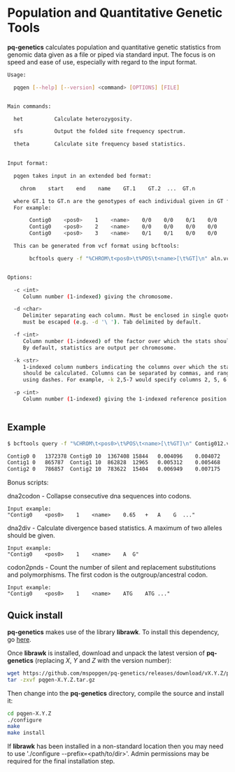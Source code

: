 # Population and Quantitative Genetic Tools

**pq-genetics** calculates population and quantitative genetic statistics from genomic data given as a file or piped via standard input. The focus is on speed and ease of use, especially with regard to the input format.

```bash
Usage:

  pqgen [--help] [--version] <command> [OPTIONS] [FILE]


Main commands:

  het	       Calculate heterozygosity.

  sfs	       Output the folded site frequency spectrum.

  theta        Calculate site frequency based statistics.
    

Input format:

  pqgen takes input in an extended bed format:

  	chrom    start    end    name    GT.1    GT.2  ...  GT.n

  where GT.1 to GT.n are the genotypes of each individual given in GT format.
  For example:

       Contig0    <pos0>    1    <name>    0/0    0/0    0/1    0/0    0/1
       Contig0    <pos0>    2    <name>    0/0    0/0    0/0    0/0    0/0
       Contig0    <pos0>    3    <name>    0/1    0/1    0/0    0/0    0/1

  This can be generated from vcf format using bcftools:

       bcftools query -f "%CHROM\t<pos0>\t%POS\t<name>[\t%GT]\n" aln.vcf


Options:

  -c <int>
     Column number (1-indexed) giving the chromosome.

  -d <char>
     Delimiter separating each column. Must be enclosed in single quotes, spaces
     must be escaped (e.g. -d '\ '). Tab delimited by default.

  -f <int>
     Column number (1-indexed) of the factor over which the stats should be calculated.
     By default, statistics are output per chromosome.

  -k <str>
     1-indexed column numbers indicating the columns over which the statistic
     should be calculated. Columns can be separated by commas, and ranges specified
     using dashes. For example, -k 2,5-7 would specify columns 2, 5, 6 and 7.

  -p <int>
     Column number (1-indexed) giving the 1-indexed reference position.
     
```
## Example

```bash
$ bcftools query -f "%CHROM\t<pos0>\t%POS\t<name>[\t%GT]\n" Contig012.vcf | pqgen theta

Contig0	0	1372378	Contig0	10	1367408	15844	0.004096	0.004072	-0.029052
Contig1	0	865787	Contig1	10	862828	12965	0.005312	0.005468	0.148427
Contig2	0	786857	Contig2	10	783622	15404	0.006949	0.007175	0.163521
```

Bonus scripts:

dna2codon - Collapse consecutive dna sequences into codons.

	Input example:
	"Contig0    <pos0>    1    <name>    0.65	+	A    G	..."

dna2div - Calculate divergence based statistics. A maximum of two alleles should be given.

	Input example:
	"Contig0    <pos0>    1    <name>    A	G"

codon2pnds - Count the number of silent and replacement substitutions and polymorphisms. The
	     first codon is the outgroup/ancestral codon.

	Input example:
	"Contig0    <pos0>    1    <name>    ATG    ATG	..."


## Quick install

**pq-genetics** makes use of the library **librawk**. To install this dependency, go [here](https://github.com/mspopgen/librawk).

Once **librawk** is installed, download and unpack the latest version of **pq-genetics** (replacing *X*, *Y* and *Z* with the version number):
```bash
wget https://github.com/mspopgen/pq-genetics/releases/download/vX.Y.Z/pqgen-X.Y.Z.tar.gz
tar -zxvf pqgen-X.Y.Z.tar.gz
```
Then change into the **pq-genetics** directory, compile the source and install it:
```bash
cd pqgen-X.Y.Z
./configure
make
make install
```

If **librawk** has been installed in a non-standard location then you may need to use './configure --prefix=<path/to/dir>'. Admin permissions may be required for the final installation step.